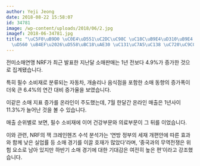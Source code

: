 ```yaml
---
author: Yeji Jeong
date: 2018-08-22 15:58:07
id: 34781
image: /wp-content/uploads/2018/06/2.jpg
imagef: 2018-06-34781.jpg
title: "\uC5F0\uB9D0 \uC0E4\uD551\uC2DC\uC98C \uC18C\uB9E4\uD310\uB9E4 \uAE09\uC99D\
  \uD560 \uB4EF\u2026\uD558\uBC18\uAE30 \uC131\uC7A5\uC138 \uC720\uC9C0"
---
```


전미소매연맹 NRF가 최근 발표한 지난달 소매판매는 1년 전보다 4.9%가 증가한 것으로 집계됐습니다.

특히 필수 소비재로 분류되는 자동차, 개솔리나 음식점을 포함한 소매 동향의 증가폭이 더욱 큰 6.4%의 연간 대비 증가율을 보였습니다.

이같은 소매 지표 증가를 온라인이 주도했는데, 7월 한달간 온라인 매출은 1년사이 11.3%가 늘어난 것을 볼 수 있습니다.

매출 순위별로 보면, 필수 소비재에 이어 건강부문와 의료부문이 그 뒤를 이었습니다.

이와 관련, NRF의 잭 크레인헨즈 수석 분석가는 ‘연방 정부의 세재 개편안에 따른 효과와 함께 낮은 실업률 등 소매 경기를 이끌 호재가 많았다’라며, ‘중국과의 무역전쟁은 위험 요소로 남아 있지만 하반기 소매 경기에 대한 기대감은 여전히 높은 편’이라고 강조했습니다.